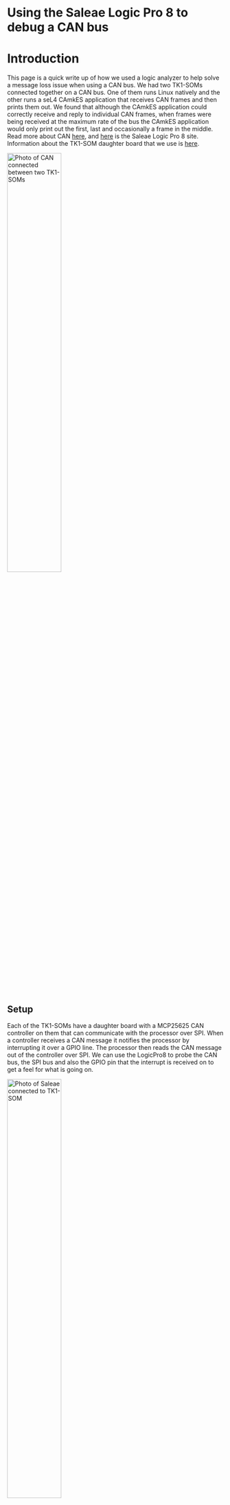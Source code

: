 # Using the Saleae Logic Pro 8 to debug a CAN bus
 
# Introduction
This page is a quick write up of how we used a logic analyzer to help
solve a message loss issue when using a CAN bus. We had two TK1-SOMs
connected together on a CAN bus. One of them runs Linux natively and the
other runs a seL4 CAmkES application that receives CAN frames and then
prints them out. We found that although the CAmkES application could
correctly receive and reply to individual CAN frames, when frames were
being received at the maximum rate of the bus the CAmkES application
would only print out the first, last and occasionally a frame in the
middle. Read more about CAN
[here](https://en.wikipedia.org/wiki/CAN_bus), and
[here](https://www.saleae.com/index) is the Saleae Logic Pro 8
site. Information about the TK1-SOM daughter board that we use is
[here](https://bitbucket.csiro.au/projects/OH/repos/tk1som-can-daughterboard/browse).

<img style="width: 50%" src="setup.JPG" alt="Photo of CAN connected between two TK1-SOMs" />

## Setup
 Each of the TK1-SOMs have a daughter board with a MCP25625
CAN controller on them that can communicate with the processor over SPI.
When a controller receives a CAN message it notifies the processor by
interrupting it over a GPIO line. The processor then reads the CAN
message out of the controller over SPI. We can use the LogicPro8 to
probe the CAN bus, the SPI bus and also the GPIO pin that the interrupt
is received on to get a feel for what is going on.

<img style="width: 50%" src="saleae.JPG" alt="Photo of Saleae connected to TK1-SOM" />

### Connecting to the CAN bus

<img style="width: 50%" src="daughterboard.PNG" alt="Schematic of daughter board" />

On our daughter board (schematic above), our CAN bus pins are CAN1H,
CAN1L and GND. The Logic pro only needs to be plugged into CAN1L and GND
in order to decode CAN frames. We connect Channel 0 of the Logic pro as
shown: (Note that the schematic above shows the bottom of the daughter
board. So the order of the pins in the photo is reversed)

<img style="width: 50%" src="can.JPG" alt="Closeup photo of Saleae connected to TK1-SOm" />

Saleae provides the [Logic](https://www.saleae.com/downloads)
software which is used to collect and analyse data.

<img style="width: 50%" src="logic.png" alt="Screenshot of Logic software"/>

We configure Logic to collect at a rate of 50MS/s on channel 0 with
3.3+V

<img style="width: 50%" src="logic1.png" alt="Screenshot of Logic software: Collection bitrate setting menu" />

We add CAN as an analyser for Channel 0 and set the bitrate to 125000
which is what our TK1s are configured to use.

<img style="width: 50%" src="logic2.png" alt="Screenshot of Logic software: Analyser setting menu" />
<img style="width: 50%" src="logic3.png" alt="Screenshot of Logic software: Analyser setting menu, sample bitrate setting" />

We press start and then send one CAN message from the Linux TK1 to the
seL4 TK1.
```
Native Linux:
ubuntu@tegra-ubuntu:\~$ cansend can0 5A1#11.22.33.44.55.66.77.88

seL4: Recv: error(0), id(5a1), data(11, 22, 33, 44, 55, 66, 77, 88)
```
In Logic we see that we measured the CAN message being transmitted over
the bus. On the side under Decoded protocols Logic reports the fields of
the message that was sent.

<img style="width: 50%" src="logic4.png" alt="Screenshot of Logic software: CAN Sample result" />

### Connecting to SPI


We now connect to the SPI bus. To do this we need to measure the CLK,
MOSI and MISO. (These pins can be found at the bottom of the schematic).
We connect the probe to them as follows:

<img style="width: 50%" src="spi.JPG" alt="Photo of attaching Saleae to SPI bus" />

In Logic we add the new channels and configure a SPI analyser for them.

<img style="width: 50%" src="logic5.png" alt="Screenshot of Logic software: SPI Analyser setting menu" />

After running the scan again while sending a CAN message we now see the
CAN frame sent on the bus followed by a few SPI transactions between the
Processor and CAN controller.

<img style="width: 50%" src="logic6.png" alt="Screenshot of Logic software: SPI Sample result" />

Zooming in on a single SPI transaction we see that the CAN driver send
0x03, 0x2C and the CAN controller respond with 0x01. This corresponds to
Read register 0x2C (Interrupt flag register) and the register value
being returned as 0x01 (Message received). Under decoded protocols you
can see both CAN messages and SPI messages that were sent.

<img style="width: 50%" src="logic7.png" alt="Screenshot of Logic software: SPI Sample result, Zoomed in" />

### GPIO Interrupt line
 We finally connect the probe to the
interrupt line. The daughter board configures the CAN controller to
interrupt over GPIO3 which is exposed as Pin 4 on pinout J5 as described
in the
[TK1-SOM Reference guide](http://coloradoengineering.com/wp-content/uploads/2016/12/Reference-Guide_FINAL.pdf). This is at the back of the TK1 relative to our
setup and we connect the probe as shown:

<img style="width: 50%" src="gpio.JPG" alt="Photo of attaching Saleae to GPIO interrupt" />

We capture a message being sent again and now we can see the CAN message
being sent, the controller interrupting the GPIO line and then the
processor responding to the interrupt with SPI transactions. Eventually
the interrupt line is reset once the processor has read out the received
CAN message from the CAN controller.

<img style="width: 50%" src="logic8.png" alt="Screenshot of Logic software: GPIO Sample result" />

